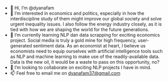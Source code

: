 - 👋 Hi, I’m @dyanafam
- 👀 I’m interested in economics and politics, especially in how the interdiscipline study of them might improve our global society and solve urgent inequality issues. I also follow the energy industry closely, as it is tied with how we are shaping the world for the future generations.
- 🌱 I’m currently learning NLP dan data scrapping for exciting economics project. Social media is truly a gold mine for high frequency, user-generated sentiment data. As an economist at heart, I believe us economists need to equip ourselves with artificial intelligence tools such as NLP and machine learning to make use of the readily-available data. Data is the new oil, it would be a waste to pass on this opportunity, no? 
- 💞️ I’m looking to collaborate on exciting NLP projects I have in mind.
- 📫 Feel free to email me on dyanafam37@gmail.com 

<!---
dyanafam/dyanafam is a ✨ special ✨ repository because its `README.md` (this file) appears on your GitHub profile.
You can click the Preview link to take a look at your changes.
--->
